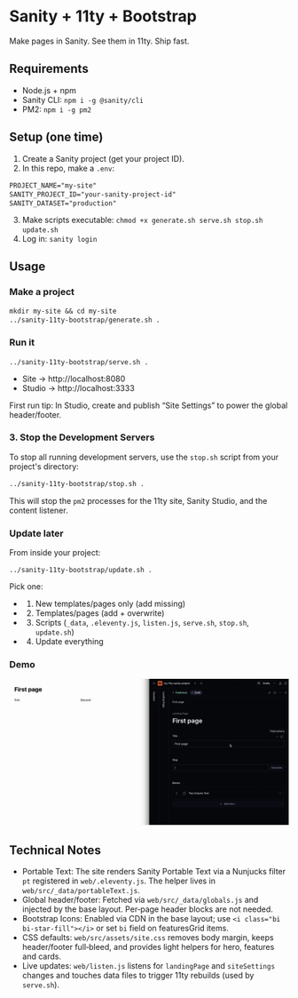 # Sanity + 11ty + Bootstrap

Make pages in Sanity. See them in 11ty. Ship fast.

## Requirements

- Node.js + npm
- Sanity CLI: `npm i -g @sanity/cli`
- PM2: `npm i -g pm2`

## Setup (one time)

1) Create a Sanity project (get your project ID).
2) In this repo, make a `.env`:
```
PROJECT_NAME="my-site"
SANITY_PROJECT_ID="your-sanity-project-id"
SANITY_DATASET="production"
```
3) Make scripts executable: `chmod +x generate.sh serve.sh stop.sh update.sh`
4) Log in: `sanity login`

## Usage

### Make a project
```
mkdir my-site && cd my-site
../sanity-11ty-bootstrap/generate.sh .
```

### Run it
```
../sanity-11ty-bootstrap/serve.sh .
```
- Site → http://localhost:8080
- Studio → http://localhost:3333

First run tip: In Studio, create and publish “Site Settings” to power the global header/footer.

### 3. Stop the Development Servers

To stop all running development servers, use the `stop.sh` script from your project's directory:

```bash
../sanity-11ty-bootstrap/stop.sh .
```

This will stop the `pm2` processes for the 11ty site, Sanity Studio, and the content listener.

### Update later
From inside your project:
```
../sanity-11ty-bootstrap/update.sh .
```
Pick one:
- 1) New templates/pages only (add missing)
- 2) Templates/pages (add + overwrite)
- 3) Scripts (`_data`, `.eleventy.js`, `listen.js`, `serve.sh`, `stop.sh`, `update.sh`)
- 4) Update everything

### Demo

[![Watch the demo](screenshot.png)](https://raw.githubusercontent.com/Miki-AG/sanity-11ty-bootstrap/main/demo.mp4)

## Technical Notes

- Portable Text: The site renders Sanity Portable Text via a Nunjucks filter `pt` registered in `web/.eleventy.js`. The helper lives in `web/src/_data/portableText.js`.
- Global header/footer: Fetched via `web/src/_data/globals.js` and injected by the base layout. Per‑page header blocks are not needed.
- Bootstrap Icons: Enabled via CDN in the base layout; use `<i class="bi bi-star-fill"></i>` or set `bi` field on featuresGrid items.
- CSS defaults: `web/src/assets/site.css` removes body margin, keeps header/footer full‑bleed, and provides light helpers for hero, features and cards.
- Live updates: `web/listen.js` listens for `landingPage` and `siteSettings` changes and touches data files to trigger 11ty rebuilds (used by `serve.sh`).
